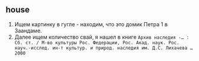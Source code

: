house
---
1. Ищем картинку в гугле - находим, что это домик Петра 1 в Заандаме.
2. Далее ищем количество свай, я нашел в книге `Архив наследия -… : Сб. ст. / М-во культуры Рос. Федерации, Рос. Акад. наук. Рос. науч.-исслед. ин-т культур. и природ. наследия им. Д.С. Лихачева … 2000`